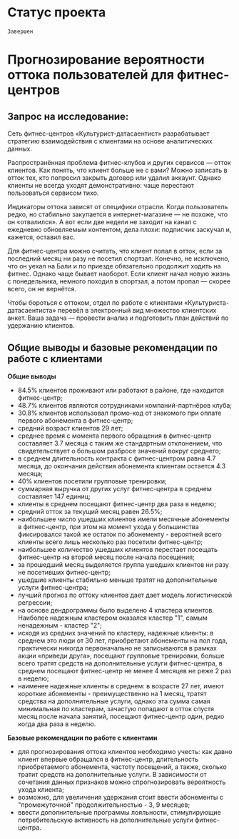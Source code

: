 # Статус проекта

`Завершен`

# Прогнозирование вероятности оттока пользователей для фитнес-центров

## Запрос на исследование:

Сеть фитнес-центров «Культурист-датасаентист» разрабатывает стратегию взаимодействия с клиентами на основе аналитических данных.

Распространённая проблема фитнес-клубов и других сервисов — отток клиентов. Как понять, что клиент больше не с вами? Можно записать в отток тех, кто попросил закрыть договор или удалил аккаунт. Однако клиенты не всегда уходят демонстративно: чаще перестают пользоваться сервисом тихо.

Индикаторы оттока зависят от специфики отрасли. Когда пользователь редко, но стабильно закупается в интернет-магазине — не похоже, что он «отвалился». А вот если две недели не заходит на канал с ежедневно обновляемым контентом, дела плохи: подписчик заскучал и, кажется, оставил вас.

Для фитнес-центра можно считать, что клиент попал в отток, если за последний месяц ни разу не посетил спортзал. Конечно, не исключено, что он уехал на Бали и по приезде обязательно продолжит ходить на фитнес. Однако чаще бывает наоборот. Если клиент начал новую жизнь с понедельника, немного походил в спортзал, а потом пропал — скорее всего, он не вернётся.

Чтобы бороться с оттоком, отдел по работе с клиентами «Культуриста-датасаентиста» перевёл в электронный вид множество клиентских анкет. Ваша задача — провести анализ и подготовить план действий по удержанию клиентов.

## Общие выводы и базовые рекомендации по работе с клиентами

**Общие выводы**

- 84.5% клиентов проживают или работают в районе, где находится фитнес-центр;
- 48.7% клиентов являются сотрудниками компаний-партнёров клуба;
- 30.8% клиентов использовал промо-код от знакомого при оплате первого абонемента в фитнес-центр;
- средний возраст клиентов 29 лет;
- среднее время с момента первого обращения в фитнес-центр составляет 3.7 месяца с таким же стандартным отклонением, что свидетельствует о большом разбросе значений вокруг среднего;
- в среднем длительность контракта с фитнес-центром равна 4.7 месяца, до окончания действия абонемента клиентам остается 4.3 месяца;
- 40% клиентов посетили групповые тренировки;
- суммарная выручка от других услуг фитнес-центра в среднем составляет 147 единиц;
- клиенты в среднем посещают фитнес-центр два раза в неделю;
- средний отток за текущий месяц равен 26.5%;
- наибольшее число ушедших клиентов имели месячные абонементы в фитнес-центр, при этом на момент ухода у большинства фиксировался такой же остаток по абонементу - вероятней всего клиенты всего лишь несколько раз посетили фитнес-центр;
- наибольшее количество ушедших клиентов перестает посещать фитнес-центр на второй месяц после начала посещения;
- за прошедший месяц выделяется группа ушедших клиентов ни разу не посетивших фитнес-центр;
- ушедшие клиенты стабильно меньше тратят на дополнительные услуги фитнес-центра;
- лучший прогноз по оттоку клиентов дает дает модель логистической регрессии;
- на основе дендрограммы было выделено 4 кластера клиентов. Наиболее надежным кластером оказался кластер "1", самым ненадежным - кластер "2";
- исходя из средних значений по кластеру, надежные клиенты: в среднем это люди от 30 лет, приобретают абонементы на пол года, практически никогда первоначально не записываются в рамках акции «приведи друга», посещают групповые тренировки, больше всего тратят средств на дополнительные услуги фитнес-центра, в среднем посещают фитнес-центр не менее 4 месяцев не реже 2 раз в неделю;
- наименее надежные клиенты в среднем: в возрасте 27 лет, имеют короткие абонементы - преимущественно на 1 месяц, тратят средства на дополнительные услуги, однако эта сумма самая минимальная по кластерам, зачастую попадают в отток спустя месяц после начала занятий, посещают фитнес-центр один, редко когда два раза в неделю.

**Базовые рекомендации по работе с клиентами**
- для прогнозирования оттока клиентов необходимо учесть: как давно клиент впервые обращался в фитнес-центр, длительность приобретаемого абонемента, частоту посещений, а также, сколько тратит средств на дополнительные услуги. В зависимости от сочетания данных признаков можно спрогнозировать вероятность ухода клиента;
- возможно, для увеличения удержания стоит ввести абонементы с "промежуточной" продолжительностью - 3, 9 месяцев;
- ввести дополнительные программы лояльности, стимулирующие потребительскую активность на дополнительные услуги фитнес-центра. 
